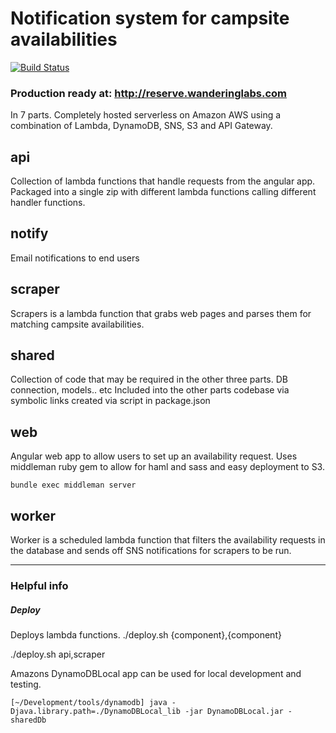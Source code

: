 # Notification system for campsite availabilities

[![Build Status](https://travis-ci.org/tiwatson/wandering-labs-availability-2.svg?branch=master)](https://travis-ci.org/tiwatson/wandering-labs-availability-2)

### Production ready at: http://reserve.wanderinglabs.com

In 7 parts. Completely hosted serverless on Amazon AWS using a combination of Lambda, DynamoDB, SNS, S3 and API Gateway.

## api

Collection of lambda functions that handle requests from the angular app. Packaged into a single zip with different lambda functions calling different handler functions.

## notify

Email notifications to end users

## scraper

Scrapers is a lambda function that grabs web pages and parses them for matching campsite availabilities.

## shared

Collection of code that may be required in the other three parts. DB connection, models.. etc
Included into the other parts codebase via symbolic links created via script in package.json

## web

Angular web app to allow users to set up an availability request.
Uses middleman ruby gem to allow for haml and sass and easy deployment to S3.

`bundle exec middleman server`

## worker

Worker is a scheduled lambda function that filters the availability requests in the database and sends off SNS notifications for scrapers to be run.

***

### Helpful info


##### Deploy

Deploys lambda functions.
./deploy.sh {component},{component}

./deploy.sh api,scraper


Amazons DynamoDBLocal app can be used for local development and testing.
```
[~/Development/tools/dynamodb] java -Djava.library.path=./DynamoDBLocal_lib -jar DynamoDBLocal.jar -sharedDb
```
